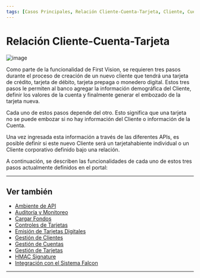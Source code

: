 ```yaml
---
tags: [Casos Principales, Relación Cliente-Cuenta-Tarjeta, Cliente, Cuenta, Tarjeta ]
---
```


# Relación Cliente-Cuenta-Tarjeta

![image](https://user-images.githubusercontent.com/111396588/223833940-818911c3-1024-4a09-9650-1e4796fc3d54.png)

Como parte de la funcionalidad de First Vision, se requieren tres pasos durante el proceso de creación de un nuevo cliente que tendrá una tarjeta de crédito, tarjeta de débito, tarjeta prepaga o monedero digital. Estos tres pasos le permiten al banco agregar la información demográfica del Cliente, definir los valores de la cuenta y finalmente generar el embozado de la tarjeta nueva.

Cada uno de estos pasos depende del otro. Esto significa que una tarjeta no se puede embozar si no hay información del Cliente o información de la Cuenta.

Una vez ingresada esta información a través de las diferentes APIs, es posible definir si este nuevo Cliente será un tarjetahabiente individual o un Cliente corporativo definido bajo una relación.

A continuación, se describen las funcionalidades de cada uno de estos tres pasos actualmente definidos en el portal:

<!-- type: row -->

<!-- type: card
title: Gestión de Clientes
description: Permite la gestión de la información demográfica del tarjetahabiente como nombre, dirección, números de teléfono, etc.
-->

<!-- type: card
title:  Gestión de Cuentas
description: Permite la gestión de una cuenta que contiene información financiera del Crédito disponible/utilizado.
-->

<!-- type: card
title: Gestión de Tarjetas
description: Permite la gestión del instrumento de pago que se utiliza para realizar transacciones financieras, como tarjetas físicas, tarjetas virtuales, monederos digitales.
-->

<!-- type: row-end -->

---

## Ver también

- [Ambiente de API](?path=docs/spanish/casos-principales/ambiente-api.md)
- [Auditoría y Monitoreo](?path=docs/spanish/casos-principales/auditoria.md)
- [Cargar Fondos](?path=docs/spanish/casos-principales/cargas.md)
- [Controles de Tarjetas](?path=docs/spanish/casos-principales/controles-tarjeta.md)
- [Emisión de Tarjetas Digitales](?path=docs/spanish/casos-principales/emision-tarjetas.md)
- [Gestión de Clientes](?path=docs/spanish/casos-principales/gestion-clientes.md)
- [Gestión de Cuentas](?path=docs/spanish/casos-principales/gestion-cuentas.md)
- [Gestión de Tarjetas](?path=docs/spanish/casos-principales/gestion-tarjetas.md)
- [HMAC Signature](?path=docs/spanish/casos-principales/hmac.md)
- [Integración con el Sistema Falcon](?path=docs/spanish/casos-principales/integracion-falcon.md)

---
